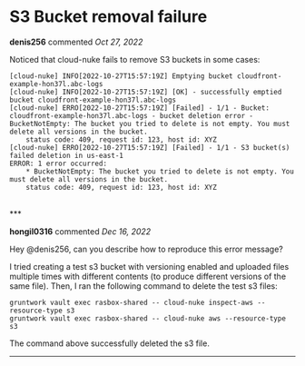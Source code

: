 # S3 Bucket removal failure

**denis256** commented *Oct 27, 2022*

Noticed that cloud-nuke fails to remove S3 buckets in some cases:
```
[cloud-nuke] INFO[2022-10-27T15:57:19Z] Emptying bucket cloudfront-example-hon37l.abc-logs 
[cloud-nuke] INFO[2022-10-27T15:57:19Z] [OK] - successfully emptied bucket cloudfront-example-hon37l.abc-logs 
[cloud-nuke] ERRO[2022-10-27T15:57:19Z] [Failed] - 1/1 - Bucket: cloudfront-example-hon37l.abc-logs - bucket deletion error - BucketNotEmpty: The bucket you tried to delete is not empty. You must delete all versions in the bucket.
	status code: 409, request id: 123, host id: XYZ
[cloud-nuke] ERRO[2022-10-27T15:57:19Z] [Failed] - 1/1 - S3 bucket(s) failed deletion in us-east-1 
ERROR: 1 error occurred:
	* BucketNotEmpty: The bucket you tried to delete is not empty. You must delete all versions in the bucket.
	status code: 409, request id: 123, host id: XYZ
```
<br />
***


**hongil0316** commented *Dec 16, 2022*

Hey @denis256, can you describe how to reproduce this error message? 

I tried creating a test s3 bucket with versioning enabled and uploaded files multiple times with different contents (to produce different versions of the same file). Then, I ran the following command to delete the test s3 files: 

```
gruntwork vault exec rasbox-shared -- cloud-nuke inspect-aws --resource-type s3
gruntwork vault exec rasbox-shared -- cloud-nuke aws --resource-type s3
```

The command above successfully deleted the s3 file. 
***

